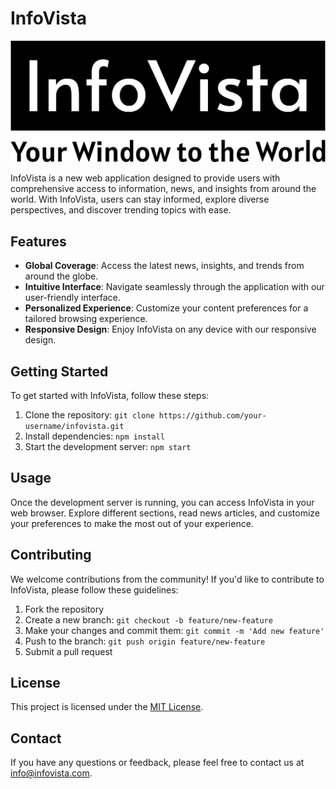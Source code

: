 # InfoVista
![InfoVista Logo](./AppLogo.png)


InfoVista is a new web application designed to provide users with comprehensive access to information, news, and insights from around the world. With InfoVista, users can stay informed, explore diverse perspectives, and discover trending topics with ease.

## Features

- **Global Coverage**: Access the latest news, insights, and trends from around the globe.
- **Intuitive Interface**: Navigate seamlessly through the application with our user-friendly interface.
- **Personalized Experience**: Customize your content preferences for a tailored browsing experience.
- **Responsive Design**: Enjoy InfoVista on any device with our responsive design.

## Getting Started

To get started with InfoVista, follow these steps:

1. Clone the repository: `git clone https://github.com/your-username/infovista.git`
2. Install dependencies: `npm install`
3. Start the development server: `npm start`

## Usage

Once the development server is running, you can access InfoVista in your web browser. Explore different sections, read news articles, and customize your preferences to make the most out of your experience.

## Contributing

We welcome contributions from the community! If you'd like to contribute to InfoVista, please follow these guidelines:

1. Fork the repository
2. Create a new branch: `git checkout -b feature/new-feature`
3. Make your changes and commit them: `git commit -m 'Add new feature'`
4. Push to the branch: `git push origin feature/new-feature`
5. Submit a pull request

## License

This project is licensed under the [MIT License](https://opensource.org/licenses/MIT).

## Contact

If you have any questions or feedback, please feel free to contact us at [info@infovista.com](mailto:info@infovista.com).
